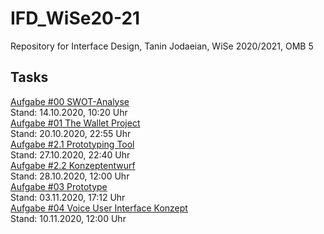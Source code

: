 # IFD_WiSe20-21
 Repository for Interface Design, Tanin Jodaeian, WiSe 2020/2021, OMB 5

## Tasks
<a href="https://github.com/taninjodaeian/IFD_WiSe20-21/tree/main/Aufgabe%200">Aufgabe #00 SWOT-Analyse</a>
<br>Stand: 14.10.2020, 10:20 Uhr
<br>
<a href="https://github.com/taninjodaeian/IFD_WiSe20-21/tree/main/Aufgabe%201">Aufgabe #01 The Wallet Project</a>
<br>Stand: 20.10.2020, 22:55 Uhr
<br>
<a href="https://github.com/taninjodaeian/IFD_WiSe20-21/blob/main/Aufgabe%202.1/Prototyping%20Tool.pdf">Aufgabe #2.1 Prototyping Tool</a>
<br>Stand: 27.10.2020, 22:40 Uhr
<br>
<a href="https://github.com/taninjodaeian/IFD_WiSe20-21/blob/main/Aufgabe%202.2/Konzeptentwürfe.pdf">Aufgabe #2.2 Konzeptentwurf</a>
<br>Stand: 28.10.2020, 12:00 Uhr
<br>
<a href="https://ga0vac.axshare.com">Aufgabe #03 Prototype</a>
<br>Stand: 03.11.2020, 17:12 Uhr
<br>
<a href="https://github.com/taninjodaeian/IFD_WiSe20-21/blob/main/Aufgabe%20%2304.pdf">Aufgabe #04 Voice User Interface Konzept</a>
<br>Stand: 10.11.2020, 12:00 Uhr
